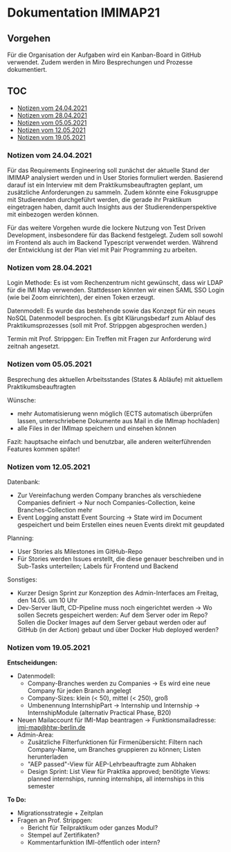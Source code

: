 # Dokumentation IMIMAP21

## Vorgehen

Für die Organisation der Aufgaben wird ein Kanban-Board in GitHub verwendet. Zudem werden in Miro Besprechungen und
Prozesse dokumentiert.

## TOC

* [Notizen vom 24.04.2021](#notizen-vom-24042021)
* [Notizen vom 28.04.2021](#notizen-vom-28042021)
* [Notizen vom 05.05.2021](#notizen-vom-05052021)
* [Notizen vom 12.05.2021](#notizen-vom-12052021)
* [Notizen vom 19.05.2021](#notizen-vom-19052021)

### Notizen vom 24.04.2021

Für das Requirements Engineering soll zunächst der aktuelle Stand der IMIMAP analysiert werden und in User Stories
formuliert werden. Basierend darauf ist ein Interview mit dem Praktikumsbeauftragten geplant, um zusätzliche
Anforderungen zu sammeln. Zudem könnte eine Fokusgruppe mit Studierenden durchgeführt werden, die gerade ihr Praktikum
eingetragen haben, damit auch Insights aus der Studierendenperspektive mit einbezogen werden können.

Für das weitere Vorgehen wurde die lockere Nutzung von Test Driven Development, insbesondere für das Backend festgelegt.
Zudem soll sowohl im Frontend als auch im Backend Typescript verwendet werden. Während der Entwicklung ist der Plan viel
mit Pair Programming zu arbeiten.

### Notizen vom 28.04.2021

Login Methode:
Es ist vom Rechenzentrum nicht gewünscht, dass wir LDAP für die IMI Map verwenden.
Stattdessen könnten wir einen SAML SSO Login (wie bei Zoom einrichten), der einen Token erzeugt.

Datenmodell:
Es wurde das bestehende sowie das Konzept für ein neues NoSQL Datenmodell besprochen.
Es gibt Klärungsbedarf zum Ablauf des Praktikumsprozesses (soll mit Prof. Strippgen abgesprochen werden.)

Termin mit Prof. Strippgen:
Ein Treffen mit Fragen zur Anforderung wird zeitnah angesetzt.

### Notizen vom 05.05.2021

Besprechung des aktuellen Arbeitsstandes (States & Abläufe) mit aktuellem Praktikumsbeauftragten

Wünsche:
- mehr Automatisierung wenn möglich (ECTS automatisch überprüfen lassen, unterschriebene Dokumente aus Mail in die IMImap hochladen)
- alle Files in der IMImap speichern und einsehen können

Fazit:
hauptsache einfach und benutzbar, alle anderen weiterführenden Features kommen später!

### Notizen vom 12.05.2021

Datenbank:
- Zur Vereinfachung werden Company branches als verschiedene Companies definiert -> Nur noch Companies-Collection, keine Branches-Collection mehr
- Event Logging anstatt Event Sourcing -> State wird im Document gespeichert und beim Erstellen eines neuen Events
  direkt mit geupdated

Planning:

- User Stories als Milestones im GitHub-Repo
- Für Stories werden Issues erstellt, die diese genauer beschreiben und in Sub-Tasks unterteilen; Labels für Frontend
  und Backend

Sonstiges:

- Kurzer Design Sprint zur Konzeption des Admin-Interfaces am Freitag, den 14.05. um 10 Uhr
- Dev-Server läuft, CD-Pipeline muss noch eingerichtet werden -> Wo sollen Secrets gespeichert werden: Auf dem Server
  oder im Repo? Sollen die Docker Images auf dem Server gebaut werden oder auf GitHub (in der Action) gebaut und über
  Docker Hub deployed werden?

### Notizen vom 19.05.2021

**Entscheidungen:**

- Datenmodell:
  - Company-Branches werden zu Companies -> Es wird eine neue Company für jeden Branch angelegt
  - Company-Sizes: klein (< 50), mittel (< 250), groß
  - Umbenennung InternshipPart -> Internship und Internship -> InternshipModule (alternativ Practical Phase, B20)
- Neuen Mailaccount für IMI-Map beantragen -> Funktionsmailadresse: imi-map@htw-berlin.de
- Admin-Area:
  - Zusätzliche Filterfunktionen für Firmenübersicht: Filtern nach Company-Name, um Branches gruppieren zu können;
    Listen herunterladen
  - "AEP passed"-View für AEP-Lehrbeauftragte zum Abhaken
  - Design Sprint: List View für Praktika approved; benötigte Views: planned internships, running internships, all
    internships in this semester

**To Do:**

- Migrationsstrategie + Zeitplan
- Fragen an Prof. Strippgen:
  - Bericht für Teilpraktikum oder ganzes Modul?
  - Stempel auf Zertifikaten?
  - Kommentarfunktion IMI-öffentlich oder intern?
